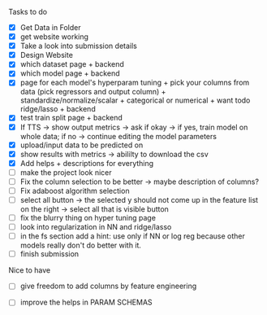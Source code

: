 Tasks to do
- [X] Get Data in Folder
- [X] get website working
- [X] Take a look into submission details
- [X] Design Website
- [X] which dataset page + backend
- [X] which model page + backend
- [X] page for each model's hyperparam tuning + pick your columns from data (pick regressors and output column) + standardize/normalize/scalar + categorical or numerical + want todo ridge/lasso + backend
- [X] test train split page + backend
- [X] If TTS -> show output metrics -> ask if okay -> if yes, train model on whole data; if no -> continue editing the model parameters
- [X] upload/input data to be predicted on
- [X] show results with metrics -> abililty to download the csv
- [X] Add helps + descriptions for everything 
- [ ] make the project look nicer
- [ ] Fix the column selection to be better -> maybe description of columns?
- [ ] Fix adaboost algorithm selection
- [ ] select all button -> the selected y should not come up in the feature list on the right -> select all that is visible button
- [ ] fix the blurry thing on hyper tuning page
- [ ] look into regularization in NN and ridge/lasso
- [ ] in the fs section add a hint: use only if NN or log reg because other models really don't do better with it.
- [ ] finish submission

Nice to have
- [ ] give freedom to add columns by feature engineering
- [ ] improve the helps in PARAM SCHEMAS




